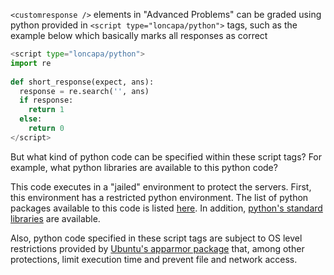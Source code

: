 `<customresponse />` elements in "Advanced Problems" can be graded using python provided in `<script type="loncapa/python">` tags, such as the example below which basically marks all responses as correct

```python
<script type="loncapa/python">
import re
  
def short_response(expect, ans):
  response = re.search('', ans)
  if response:
  	return 1
  else:
  	return 0
</script>
```

But what kind of python code can be specified within these script tags?  For example, what python libraries are available to this python code?

This code executes in a "jailed" environment to protect the servers.  First, this environment has a restricted python environment.  The list of python packages available to this code is listed [here](https://github.com/edx/edx-platform/tree/master/requirements/edx-sandbox).  In addition, [python's standard libraries](https://docs.python.org/2/library/) are available.

Also, python code specified in these script tags are subject to OS level restrictions provided by [Ubuntu's apparmor package](https://wiki.ubuntu.com/AppArmor) that, among other protections, limit execution time and prevent file and network access.